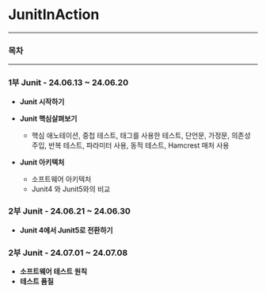# JunitInAction

---


### 목차

---

### 1부 Junit - 24.06.13 ~ 24.06.20
  - **Junit 시작하기**


  - **Junit 핵심살펴보기**
      - 핵심 애노테이션, 중첩 테스트, 태그를 사용한 테스트, 단언문, 가정문, 의존성 주입, 반복 테스트, 파라미터 사용, 동적 테스트, Hamcrest 매처 사용


  - **Junit 아키텍처**
    - 소프트웨어 아키텍처
    - Junit4 와 Junit5와의 비교
  
### 2부 Junit - 24.06.21 ~ 24.06.30

  - **Junit 4에서 Junit5로 전환하기**

### 2부 Junit - 24.07.01 ~ 24.07.08

  - **소프트웨어 테스트 원칙**
  - **테스트 품질**



